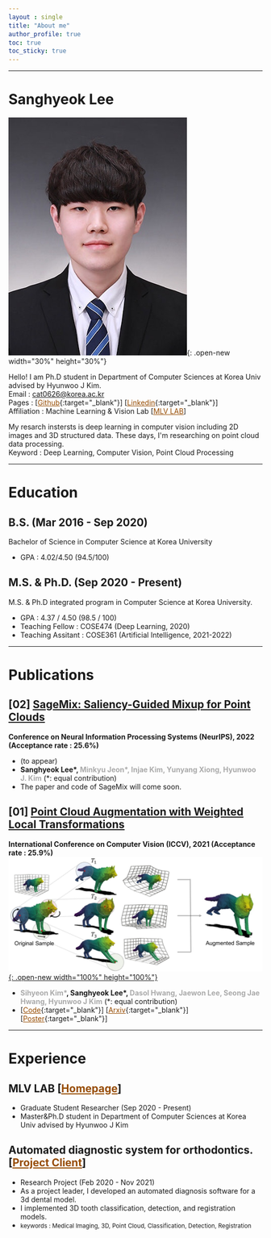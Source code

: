 ```yaml
---
layout : single
title: "About me"
author_profile: true
toc: true
toc_sticky: true
---
```


---
# Sanghyeok Lee
![photo](/assets/images/KakaoTalk_20220802_223215356.jpg){: .open-new width="30%" height="30%"}

Hello! I am Ph.D student in Department of Computer Sciences at Korea Univ advised by Hyunwoo J Kim.  
Email : cat0626@korea.ac.kr  
Pages : [[<span style="color:#964B00"><U>Github</U></span>](https://github.com/Lsanghyeok){:target="_blank"}]  [[<span style="color:#964B00"><U>Linkedin</U></span>](https://www.linkedin.com/in/sanghyeok-%E2%80%8Dlee-7030a3217){:target="_blank"}]  
Affiliation : Machine Learning & Vision Lab [[<span style="color:#964B00"><U>MLV LAB</U></span>](https://mlv.korea.ac.kr/)]

My resarch instersts is deep learning in computer vision including 2D images and 3D structured data. These days, I'm researching on point cloud data processing.  
Keyword : Deep Learning, Computer Vision, Point Cloud Processing

---
# Education
## B.S. (Mar 2016 - Sep 2020)
Bachelor of Science in Computer Science at Korea University 
+ GPA : 4.02/4.50 (94.5/100)

## M.S. & Ph.D. (Sep 2020 - Present)
M.S. & Ph.D integrated program in Computer Science at Korea University.
+ GPA : 4.37 / 4.50 (98.5 / 100)
+ Teaching Fellow : COSE474 (Deep Learning, 2020)
+ Teaching Assitant : COSE361 (Artificial Intelligence, 2021-2022)

---
# Publications
## [02] [<U>SageMix: Saliency-Guided Mixup for Point Clouds</U>]()
**Conference on Neural Information Processing Systems (NeurIPS), 2022 (Acceptance rate : 25.6%)**
+ (to appear)
+ **Sanghyeok Lee\*, <span style="color:#AAAAAA">Minkyu Jeon\*, Injae Kim, Yunyang Xiong, Hyunwoo J. Kim</span>** (*: equal contribution)
+ The paper and code of SageMix will come soon.

## [01] [<U>Point Cloud Augmentation with Weighted Local Transformations</U>](https://openaccess.thecvf.com/content/ICCV2021/html/Kim_Point_Cloud_Augmentation_With_Weighted_Local_Transformations_ICCV_2021_paper.html)  
**International Conference on Computer Vision (ICCV), 2021 (Acceptance rate : 25.9%)**
[![PointWOLF](/assets/images/PointWOLF.jpg){: .open-new width="100%" height="100%"}](https://lsanghyeok.github.io/assets/images/PointWOLF.jpg)
+ **<span style="color:#AAAAAA">Sihyeon Kim\*</span>, Sanghyeok Lee\*, <span style="color:#AAAAAA">Dasol Hwang, Jaewon Lee, Seong Jae Hwang, Hyunwoo J Kim</span>** (*: equal contribution)
+ [[<span style="color:#964B00"><U>Code</U></span>](https://github.com/mlvlab/PointWOLF){:target="_blank"}] [[<span style="color:#964B00"><U>Arxiv</U></span>](https://arxiv.org/abs/2110.05379){:target="_blank"}] [[<span style="color:#964B00"><U>Poster</U></span>](https://lsanghyeok.github.io/assets/images/PointWOLF.jpg){:target="_blank"}]

---
# Experience
## MLV LAB [[<span style="color:#964B00"><U>Homepage</U></span>](https://mlv.korea.ac.kr/)]  
+ Graduate Student Researcher (Sep 2020 - Present)  
+ Master&Ph.D student in Department of Computer Sciences at Korea Univ advised by Hyunwoo J Kim  
  
## Automated diagnostic system for orthodontics. [[<span style="color:#964B00"><U>Project Client</U></span>](https://mylign.co.kr/)]
+ Research Project (Feb 2020 - Nov 2021)
+ As a project leader, I developed an automated diagnosis software for a 3d dental model.
+ I implemented 3D tooth classification, detection, and registration models.
+ <small>keywords : Medical Imaging, 3D, Point Cloud, Classification, Detection, Registration</small>
